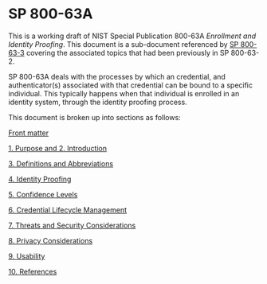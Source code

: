 # SP 800-63A

This is a working draft of NIST Special Publication 800-63A *Enrollment and Identity Proofing*. This document is a sub-document referenced by [SP 800-63-3](../sp800-63-3/README.md) covering the associated topics that had been previously in SP 800-63-2.

SP 800-63A deals with the processes by which an credential, and authenticator(s) associated with that credential can be bound to a specific individual. This typically happens when that individual is enrolled in an identity system, through the identity proofing process.

This document is broken up into sections as follows:

[Front matter](front.md)

[1. Purpose and 2. Introduction](sec1_2_introduction.md)

[3. Definitions and Abbreviations](sec3_definitions.md)

[4. Identity Proofing](sec4_proofing.md)

[5. Confidence Levels](sec5_confidence.md)

[6. Credential Lifecycle Management](sec6_lifecycle.md)

[7. Threats and Security Considerations](sec7_security.md)

[8. Privacy Considerations](sec8_privacy.md)

[9. Usability](sec9_usability.md)

[10. References](sec10_references.md)
